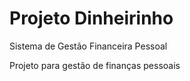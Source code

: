 # Projeto Dinheirinho
 Sistema de Gestão Financeira Pessoal

 Projeto para gestão de finanças pessoais
